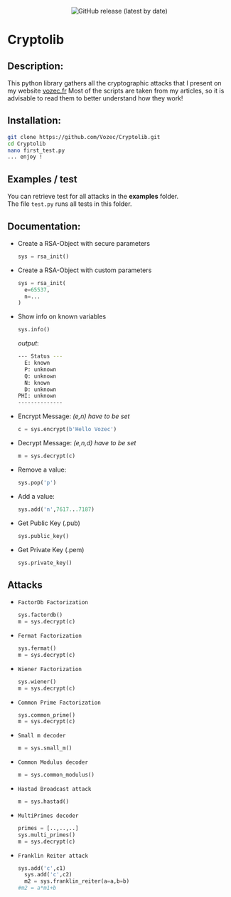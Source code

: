 <p align="center">
  <img alt="GitHub release (latest by date)" src="https://img.shields.io/badge/Version-1.0-blue.svg">
</p>

#  Cryptolib

## Description:

This python library gathers all the cryptographic attacks that I present on my website [vozec.fr](https://vozec.fr/crypto-rsa/)
Most of the scripts are taken from my articles, so it is advisable to read them to better understand how they work!

## Installation:

```bash
git clone https://github.com/Vozec/Cryptolib.git
cd Cryptolib
nano first_test.py
... enjoy !
```

## Examples / test
You can retrieve test for all attacks in the **examples** folder.  
The file ``test.py`` runs all tests in this folder.


## Documentation:

- Create a RSA-Object with secure parameters
  ```python
  sys = rsa_init()
  ```

- Create a RSA-Object with custom parameters
  ```python
  sys = rsa_init(
    e=65537,
    n=...
  )
  ```

- Show info on known variables
  ```python
  sys.info()
  ```

  *output*:
  ```bash
  --- Status ---
    E: known
    P: unknown
    Q: unknown
    N: known
    D: unknown
  PHI: unknown
  --------------
  ```

- Encrypt Message:
  *(e,n) have to be set*
  ```python
  c = sys.encrypt(b'Hello Vozec')
  ```

- Decrypt Message:
  *(e,n,d) have to be set*
  ```python
  m = sys.decrypt(c)
  ```

- Remove a value:
  ```python
  sys.pop('p')
  ```

- Add a value:
  ```python
  sys.add('n',7617...7187)
  ```

- Get Public Key (.pub)
  ```python
  sys.public_key()
  ```

- Get Private Key (.pem)
  ```python
  sys.private_key()
  ```

## Attacks
- `FactorDb Factorization`
  ```python
  sys.factordb()
  m = sys.decrypt(c)
  ```

- `Fermat Factorization`
  ```python
  sys.fermat()
  m = sys.decrypt(c)
  ```

- `Wiener Factorization`
  ```python
  sys.wiener()
  m = sys.decrypt(c)
  ```

- `Common Prime Factorization`
  ```python
  sys.common_prime()
  m = sys.decrypt(c)
  ```

- `Small m decoder`
  ```python
  m = sys.small_m()
  ```

- `Common Modulus decoder`
  ```python
  m = sys.common_modulus()
  ```

- `Hastad Broadcast attack`
  ```python
  m = sys.hastad()
  ```

- `MultiPrimes decoder`
  ```python
  primes = [..,..,..]
  sys.multi_primes()
  m = sys.decrypt(c)
  ```

- `Franklin Reiter attack`
  ```python
  sys.add('c',c1)
	sys.add('c',c2)
	m2 = sys.franklin_reiter(a=a,b=b)
  #m2 = a*m1+b
  ```
